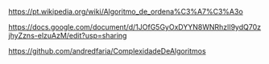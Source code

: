 https://pt.wikipedia.org/wiki/Algoritmo_de_ordena%C3%A7%C3%A3o

https://docs.google.com/document/d/1JOfG5GyOxDYYN8WNRhzlI9ydQ70zjhyZzns-elzuAzM/edit?usp=sharing

https://github.com/andredfaria/ComplexidadeDeAlgoritmos